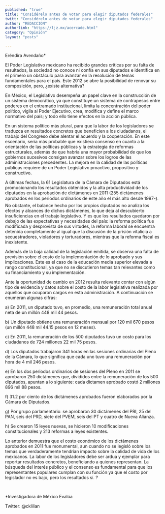 ```yaml
---
published: "true"
title: "Considérelo antes de votar para elegir diputados federales"
twitt: "Considérelo antes de votar para elegir diputados federales"
author: "REDACCION"
authorlink: "https://ljz.mx/acercade.html"
category: "Opinión"
layout: "posts"

---
```



  Eréndira Avendaño*



  El Poder Legislativo mexicano ha recibido grandes críticas por su falta de resultados, la sociedad no conoce ni confía en sus diputados e identifica en el primero un obstáculo para avanzar en la resolución de temas fundamentales para el país. Este 2012 se abre la posibilidad de renovar su composición, pero, ¿existe alternativa?



  En México, el Legislativo desempeña un papel clave en la construcción de un sistema democrático, ya que constituye un sistema de contrapesos entre poderes en el entramado institucional, limita la concentración del poder político, vigila al Poder Ejecutivo, crea, modifica y define el marco normativo del país; y todo ello tiene efectos en la acción pública.



  En un sistema político más plural, para que la labor de los legisladores se traduzca en resultados concretos que beneficien a los ciudadanos, el trabajo del Congreso debe alentar el acuerdo y la cooperación. En este escenario, sería más probable que existiera consenso en cuanto a la orientación de las políticas públicas y la estrategia de reformas estructurales, además de que habría una mayor probabilidad de que los gobiernos sucesivos consigan avanzar sobre los logros de las administraciones precedentes. La mejora en la calidad de las políticas públicas requiere de un Poder Legislativo proactivo, propositivo y constructivo.



  A últimas fechas, la 61 Legislatura de la Cámara de Diputados está promocionando los resultados obtenidos y la alta productividad de los diputados en la aprobación de dictámenes en 2011 (255 dictámenes aprobados en los periodos ordinarios de este año el más alto desde 1997-). No obstante, el balance hecho por los propios diputados no analiza los efectos y alcances de dichos dictámenes, lo que deja al descubierto insuficiencias en el trabajo legislativo. Y es que los resultados quedaron por debajo de las expectativas y necesidades del país: la reforma política fue modificada y desprovista de sus virtudes, la reforma laboral se encuentra detenida completamente al igual que la discusión de la prisión vitalicia a secuestradores, violadores y torturadores, mientras que la reforma fiscal es inexistente.



  Además de la baja calidad de la legislación emitida, se observa una falta de previsión sobre el costo de la implementación de lo aprobado y sus implicaciones. Este es el caso de la educación media superior elevada a rango constitucional, ya que no se discutieron temas tan relevantes como su financiamiento y su implementación.



  Ante la oportunidad de cambio en 2012 resulta relevante contar con algún tipo de evidencia y datos sobre el costo de la labor legislativa realizada por aquellos que ocuparon cargos en esta administración. A continuación se enumeran algunas cifras:



  a) En 2011, un diputado tuvo, en promedio, una remuneración total anual neta de un millón 448 mil 44 pesos.



  b) Un diputado obtiene una remuneración mensual por 120 mil 670 pesos (un millón 448 mil 44.15 pesos en 12 meses).



  c) En 2011, la remuneración de los 500 diputados tuvo un costo para los ciudadanos de 724 millones 22 mil 75 pesos.



  d) Los diputados trabajaron 341 horas en las sesiones ordinarias del Pleno de la Cámara, lo que significa que cada uno tuvo una remuneración por hora de 4 mil 246 pesos.



  e) En los dos periodos ordinarios de sesiones del Pleno en 2011 se aprobaron 250 dictámenes que, divididos entre la remuneración de los 500 diputados, apuntan a lo siguiente: cada dictamen aprobado costó 2 millones 896 mil 88 pesos.



  f) 31.2 por ciento de los dictámenes aprobados fueron elaborados por la Cámara de Diputados.



  g) Por grupo parlamentario: se aprobaron 30 dictámenes del PRI, 25 del PAN, seis del PRD, siete del PVEM, seis del PT y cuatro de Nueva Alianza.



  h) Se crearon 15 leyes nuevas, se hicieron 10 modificaciones constitucionales y 213 reformas a leyes existentes.



  Lo anterior demuestra que el costo económico de los dictámenes aprobados en 2011 fue monumental, aun cuando no se legisló sobre los temas que verdaderamente tendrían impacto sobre la calidad de vida de los mexicanos. La labor de los legisladores debe ser ardua y ejemplar para reportar resultados concretos, beneficiando a quienes representan. La búsqueda del interés público y el consenso es fundamental para que los representantes populares cumplan con su función ya que el costo por legislador no es bajo, pero los resultados sí. ?



   



  *Investigadora de México Evalúa



  Twitter: @cklilian

